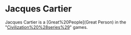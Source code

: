 # Jacques Cartier

Jacques Cartier is a [Great%20People](Great Person) in the "[Civilization%20%28series%29](Civilization)" games.